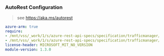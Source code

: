 ### AutoRest Configuration

> see https://aka.ms/autorest

``` yaml
azure-arm: true
require:
- /mnt/vss/_work/1/s/azure-rest-api-specs/specification/trafficmanager/resource-manager/readme.md
- /mnt/vss/_work/1/s/azure-rest-api-specs/specification/trafficmanager/resource-manager/readme.go.md
license-header: MICROSOFT_MIT_NO_VERSION
module-version: 1.3.0
```
